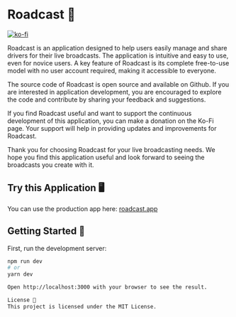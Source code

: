 # Roadcast 🚀

[![ko-fi](https://ko-fi.com/img/githubbutton_sm.svg)](https://ko-fi.com/V7V46KBQ9)

Roadcast is an application designed to help users easily manage and share drivers for their live broadcasts. The application is intuitive and easy to use, even for novice users. A key feature of Roadcast is its complete free-to-use model with no user account required, making it accessible to everyone.

The source code of Roadcast is open source and available on Github. If you are interested in application development, you are encouraged to explore the code and contribute by sharing your feedback and suggestions.

If you find Roadcast useful and want to support the continuous development of this application, you can make a donation on the Ko-Fi page. Your support will help in providing updates and improvements for Roadcast.

Thank you for choosing Roadcast for your live broadcasting needs. We hope you find this application useful and look forward to seeing the broadcasts you create with it.

## Try this Application 🖥️

You can use the production app here: [roadcast.app](https://www.roadcast.app)

## Getting Started 🚀

First, run the development server:

```bash
npm run dev
# or
yarn dev

Open http://localhost:3000 with your browser to see the result.

License 📄
This project is licensed under the MIT License.
```

